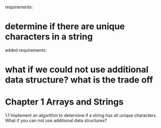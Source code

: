 requirements:
# determine if there are unique characters in a string

added requirements:
# what if we could not use additional data structure? what is the trade off

# Chapter 1 Arrays and Strings

1.1 Implement an algorithm to determine if a string has all unique characters. What if you can not use additional data structures?
